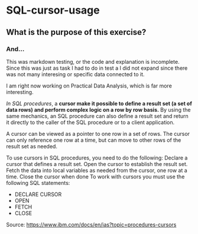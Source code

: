 # SQL-cursor-usage

## What is the purpose of this exercise\?

### And...

This was markdown testing, or the code and explanation is incomplete. Since this was just as task I had to do in test a I did not expand since there was not many interesing or specific data connected to it.

I am right now working on Practical Data Analysis, which is far more interesting.

_In SQL procedures_, a **cursor make it possible to define a result set (a set of data rows) and perform complex logic on a row by row basis.** By using the same mechanics, an SQL procedure can also define a result set and return it directly to the caller of the SQL procedure or to a client application.

A cursor can be viewed as a pointer to one row in a set of rows. The cursor can only reference one row at a time, but can move to other rows of the result set as needed.

To use cursors in SQL procedures, you need to do the following:
Declare a cursor that defines a result set.
Open the cursor to establish the result set.
Fetch the data into local variables as needed from the cursor, one row at a time.
Close the cursor when done
To work with cursors you must use the following SQL statements:
-  DECLARE CURSOR
-  OPEN
-  FETCH
-  CLOSE

Source: https://www.ibm.com/docs/en/ias?topic=procedures-cursors
